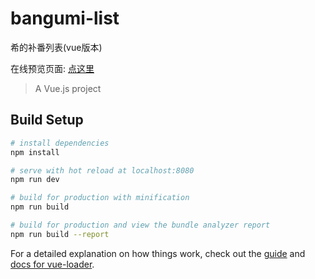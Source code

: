 # bangumi-list
希的补番列表(vue版本)

在线预览页面: [点这里](https://yukinya.github.io/bangumi-list/bangumi-list-vue/dist)

> A Vue.js project

## Build Setup

``` bash
# install dependencies
npm install

# serve with hot reload at localhost:8080
npm run dev

# build for production with minification
npm run build

# build for production and view the bundle analyzer report
npm run build --report
```

For a detailed explanation on how things work, check out the [guide](http://vuejs-templates.github.io/webpack/) and [docs for vue-loader](http://vuejs.github.io/vue-loader).